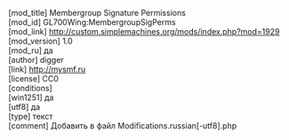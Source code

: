 [mod_title] Membergroup Signature Permissions  
[mod_id] GL700Wing:MembergroupSigPerms  
[mod_link] http://custom.simplemachines.org/mods/index.php?mod=1929    
[mod_version] 1.0  
[mod_ru] да  
[author] digger  
[link] http://mysmf.ru    
[license] CC0  
[conditions]                            
[win1251] да  
[utf8] да  
[type] текст  
[comment] Добавить в файл Modifications.russian[-utf8].php  
